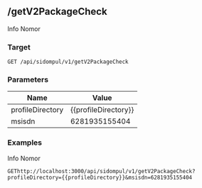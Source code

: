 ## /getV2PackageCheck
Info Nomor

### Target
```
GET /api/sidompul/v1/getV2PackageCheck
```

### Parameters
Name | Value
--- | ---
profileDirectory|{{profileDirectory}}
msisdn|6281935155404



### Examples
Info Nomor
```
GEThttp://localhost:3000/api/sidompul/v1/getV2PackageCheck?profileDirectory={{profileDirectory}}&msisdn=6281935155404


```

